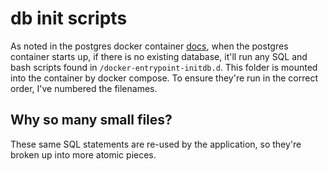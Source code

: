 # db init scripts

As noted in the postgres docker container [docs](https://hub.docker.com/_/postgres),
when the postgres container starts up, if there is no existing database,
it'll run any SQL and bash scripts found in `/docker-entrypoint-initdb.d`. This folder
is mounted into the container by docker compose. To ensure they're run in the
correct order, I've numbered the filenames.

## Why so many small files?

These same SQL statements are re-used by the application, so they're broken
up into more atomic pieces.
